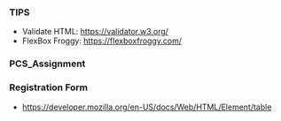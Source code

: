 ### TIPS
- Validate HTML: https://validator.w3.org/
- FlexBox Froggy: https://flexboxfroggy.com/

### PCS_Assignment

### Registration Form
- https://developer.mozilla.org/en-US/docs/Web/HTML/Element/table


